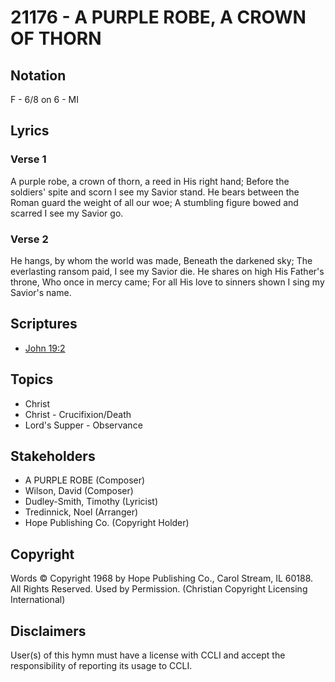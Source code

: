 # 21176 - A PURPLE ROBE, A CROWN OF THORN

## Notation

F - 6/8 on 6 - MI

## Lyrics

### Verse 1

A purple robe, a crown of thorn, a reed in His right hand; Before the soldiers' spite and scorn I see my Savior stand. He bears between the Roman guard the weight of all our woe; A stumbling figure bowed and scarred I see my Savior go.

### Verse 2

He hangs, by whom the world was made, Beneath the darkened sky; The everlasting ransom paid, I see my Savior die. He shares on high His Father's throne, Who once in mercy came; For all His love to sinners shown I sing my Savior's name.


## Scriptures

- [John 19:2](https://www.biblegateway.com/passage/?search=John%2019%3A2)

## Topics

- Christ
- Christ - Crucifixion/Death
- Lord's Supper - Observance

## Stakeholders

- A PURPLE ROBE (Composer)
- Wilson, David (Composer)
- Dudley-Smith, Timothy (Lyricist)
- Tredinnick, Noel (Arranger)
- Hope Publishing Co. (Copyright Holder)

## Copyright

Words © Copyright 1968 by Hope Publishing Co., Carol Stream, IL 60188. All Rights Reserved. Used by Permission.
(Christian Copyright Licensing International)

## Disclaimers

User(s) of this hymn must have a license with CCLI and accept the responsibility of reporting its usage to CCLI.

